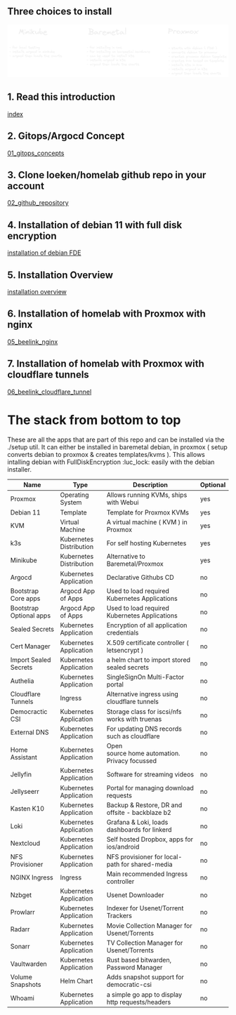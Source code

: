 ## Three choices to install

![three choices to install](Excalidraw/three-choices.png)

## 1. Read this introduction
[index](index.md)

## 2. Gitops/Argocd Concept
[01_gitops_concepts](01_gitops_concepts.md)

## 3. Clone loeken/homelab github repo in your account
[02_github_repository](02_github_repository.md)

## 4. Installation of debian 11 with full disk encryption
[installation of debian FDE](03_debian_install.md)

## 5. Installation Overview
[installation overview](04_installation_overview.md)

## 6. Installation of homelab with Proxmox with nginx
[05_beelink_nginx](05_beelink_nginx.md)

## 7. Installation of homelab with Proxmox with cloudflare tunnels
[06_beelink_cloudflare_tunnel](06_beelink_cloudflare_tunnel.md)

# The stack from bottom to top

These are all the apps that are part of this repo and can be installed via the ./setup util. It can either be installed in baremetal debian, in proxmox ( setup converts debian to proxmox & creates templates/kvms ). This allows intalling debian with FullDiskEncryption :luc_lock: easily with the debian installer.

| Name                    | Type                    | Description                                      | Optional |
| ----------------------- | ----------------------- | ------------------------------------------------ | -------- |
| Proxmox                 | Operating System        | Allows running KVMs, ships with Webui            | yes      |
| Debian 11               | Template                | Template for Proxmox KVMs                        | yes      |
| KVM                     | Virtual Machine         | A virtual machine ( KVM ) in Proxmox             | yes      |
| k3s                     | Kubernetes Distribution | For self hosting Kubernetes                      | yes      |
| Minikube                | Kubernetes Distribution | Alternative to Baremetal/Proxmox                 | yes      |
| Argocd                  | Kubernetes Application  | Declarative Githubs CD                           | no       |
| Bootstrap Core apps     | Argocd App of Apps      | Used to load required Kubernetes Applications    | no       |
| Bootstrap Optional apps | Argocd App of Apps      | Used to load required Kubernetes Applications    | no       |
| Sealed Secrets          | Kubernetes Application  | Encryption of all application credentials        | no       |
| Cert Manager            | Kubernetes Application  | X.509 certificate controller ( letsencrypt )     | no       |
| Import Sealed Secrets   | Kubernetes Application  | a helm chart to import stored sealed secrets     | no       |
| Authelia                | Kubernetes Application  | SingleSignOn Multi-Factor portal                 | no       |
| Cloudflare Tunnels      | Ingress                 | Alternative ingress using cloudflare tunnels     | no       |
| Democractic CSI         | Kubernetes Application  | Storage class for iscsi/nfs works with truenas   | no       |
| External DNS            | Kubernetes Application  | For updating DNS records such as cloudflare      | no       |
| Home Assistant          | Kubernetes Application  | Open source home automation. Privacy focussed    | no       |
| Jellyfin                | Kubernetes Application  | Software for streaming videos                    | no       |
| Jellyseerr              | Kubernetes Application  | Portal for managing download requests            | no       |
| Kasten K10              | Kubernetes Application  | Backup & Restore, DR and offsite - backblaze b2  | no       |
| Loki                    | Kubernetes Application  | Grafana & Loki, loads dashboards for linkerd     | no       |
| Nextcloud               | Kubernetes Application  | Self hosted Dropbox, apps for ios/android        | no       |
| NFS Provisioner         | Kubernetes Application  | NFS provisioner for local-path for shared-media  | no       |
| NGINX Ingress           | Ingress                 | Main recommended Ingress controller              | no       |
| Nzbget                  | Kubernetes Application  | Usenet Downloader                                | no       |
| Prowlarr                | Kubernetes Application  | Indexer for Usenet/Torrent Trackers              | no       |
| Radarr                  | Kubernetes Application  | Movie Collection Manager for Usenet/Torrents     | no       |
| Sonarr                  | Kubernetes Application  | TV Collection Manager for Usenet/Torrents        | no       |
| Vaultwarden             | Kubernetes Application  | Rust based bitwarden, Password Manager           | no       |
| Volume Snapshots        | Helm Chart              | Adds snapshot support for democratic-csi         | no       |
| Whoami                  | Kubernetes Application  | a simple go app to display http requests/headers | no       |

